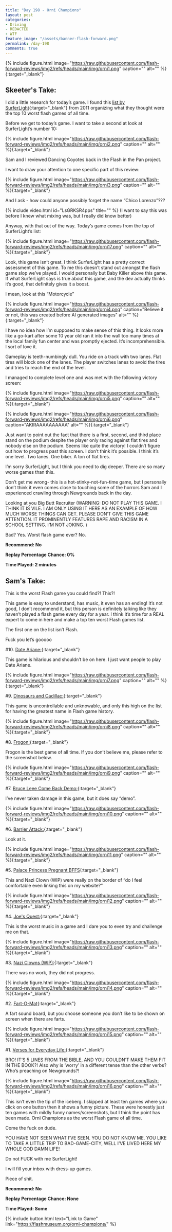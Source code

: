 ```yaml
---
title: "Day 198 - Orni Champions"
layout: post
categories:
- Driving
- REDACTED
- WTF
feature_image: "/assets/banner-flash-forward.png"
permalink: /day-198
comments: true
---
```


{% include figure.html image="https://raw.githubusercontent.com/flash-forward-reviews/img2/refs/heads/main/img/orni1.png" caption="" alt="" %}{:target="_blank"}
 
## Skeeter's Take:

I did a little research for today’s game. I found this [list by SurferLight](https://www.newgrounds.com/bbs/topic/1270255){:target="_blank"} from 2011 organizing what they thought were the top 10 worst flash games of all time. 

Before we get to today’s game. I want to take a second at look at SurferLight’s number 10: 

{% include figure.html image="https://raw.githubusercontent.com/flash-forward-reviews/img2/refs/heads/main/img/orni2.png" caption="" alt="" %}{:target="_blank"}

Sam and I reviewed Dancing Coyotes back in the Flash in the Pan project. 

I want to draw your attention to one specific part of this review: 

{% include figure.html image="https://raw.githubusercontent.com/flash-forward-reviews/img2/refs/heads/main/img/orni3.png" caption="" alt="" %}{:target="_blank"}

And I ask - how could anyone possibly forget the name “Chico Lorenzo”??? 

{% include video.html id="LsGRKSR4pps" title="" %}
(I want to say this was before I knew what mixing was, but I really did know better)

Anyway, with that out of the way. Today’s game comes from the top of SurferLight’s list: 

{% include figure.html image="https://raw.githubusercontent.com/flash-forward-reviews/img2/refs/heads/main/img/orni17.png" caption="" alt="" %}{:target="_blank"}

Look, this game isn’t great. I think SurferLight has a pretty correct assessment of this game. To me this doesn’t stand out amongst the flash game slop we’ve played. I would personally but Baby Killer above this game. If what SurferLight says is true about this game, and the dev actually thinks it’s good, that definitely gives it a boost. 

I mean, look at this “Motorcycle” 

{% include figure.html image="https://raw.githubusercontent.com/flash-forward-reviews/img2/refs/heads/main/img/orni4.png" caption="Believe it or not, this was created before AI generated images" alt="" %}{:target="_blank"}

I have no idea how I’m supposed to make sense of this thing. It looks more like a go-kart after some 10 year old ran it into the wall too many times at the local family fun center and was promptly ejected. It’s incomprehensible. I sort of love it. 

Gameplay is teeth-numbingly dull. You ride on a track with two lanes. Flat tires will block one of the lanes. The player switches lanes to avoid the tires and tries to reach the end of the level. 

I managed to complete level one and was met with the following victory screen:

{% include figure.html image="https://raw.githubusercontent.com/flash-forward-reviews/img2/refs/heads/main/img/orni5.png" caption="" alt="" %}{:target="_blank"}

{% include figure.html image="https://raw.githubusercontent.com/flash-forward-reviews/img2/refs/heads/main/img/orni6.png" caption="AKIRAAAAAAAAAA" alt="" %}{:target="_blank"}

Just want to point out the fact that there is a first, second, and third place stand on the podium despite the player only racing against flat tires and nobody else on the podium. Seems like quite the victory!
I couldn’t figure out how to progress past this screen. I don’t think it’s possible. I think it’s one level. Two lanes. One biker. A ton of flat tires. 

I’m sorry SurferLight, but I think you need to dig deeper. There are so many worse games than this. 

Don’t get me wrong- this is a hot-stinky-not-fun-time game, but I personally don’t think it even comes close to touching some of the horrors Sam and I experienced crawling through Newgrounds back in the day. 

Looking at you Big Butt Recruiter (WARNING: DO NOT PLAY THIS GAME. I THINK IT IS VILE. I AM ONLY USING IT HERE AS AN EXAMPLE OF HOW MUCH WORSE THINGS CAN GET. PLEASE DON’T GIVE THIS GAME ATTENTION. IT PROMINENTLY FEATURES RAPE AND RACISM IN A SCHOOL SETTING. I’M NOT JOKING. )

Bad? Yes. Worst flash game ever? No. 

**Recommend: No**

**Replay Percentage Chance: 0%**

**Time Played: 2 minutes** 

## Sam's Take:

This is the worst Flash game you could find?! This?!

This game is easy to understand, has music, it even has an ending! It’s not good, I don’t recommend it, but this person is definitely talking like they haven’t played a flash game every day for a year. I think it’s time for a REAL expert to come in here and make a top ten worst Flash games list.

The first one on the list isn’t Flash.

Fuck you let’s gooooo

#10. [Date Ariane:](https://www.langangen.com/ariane10/dateariane/){:target="_blank"}

This game is hilarious and shouldn’t be on here. I just want people to play Date Ariane.

{% include figure.html image="https://raw.githubusercontent.com/flash-forward-reviews/img2/refs/heads/main/img/orni7.png" caption="" alt="" %}{:target="_blank"}

#9. [Dinosaurs and Cadillac:](https://www.newgrounds.com/portal/view/359390?random){:target="_blank"}

This game is uncontrollable and unknowable, and only this high on the list for having the greatest name in Flash game history.

{% include figure.html image="https://raw.githubusercontent.com/flash-forward-reviews/img2/refs/heads/main/img/orni8.png" caption="" alt="" %}{:target="_blank"}

#8. [Frogon:](https://www.newgrounds.com/portal/view/473060?random){:target="_blank"}

Frogon is the best game of all time. If you don’t believe me, please refer to the screenshot below.

{% include figure.html image="https://raw.githubusercontent.com/flash-forward-reviews/img2/refs/heads/main/img/orni9.png" caption="" alt="" %}{:target="_blank"}

#7. [Bruce Leee Come Back Demo:](https://www.newgrounds.com/portal/view/165842?random){:target="_blank"}

I’ve never taken damage in this game, but it does say “demo”.

{% include figure.html image="https://raw.githubusercontent.com/flash-forward-reviews/img2/refs/heads/main/img/orni10.png" caption="" alt="" %}{:target="_blank"}

#6. [Barrier Attack:](https://www.kongregate.com/games/gamer70008000/break-the-barrier){:target="_blank"}

Look at it.

{% include figure.html image="https://raw.githubusercontent.com/flash-forward-reviews/img2/refs/heads/main/img/orni11.png" caption="" alt="" %}{:target="_blank"}

#5. [Palace Princess Pregnant BFFS](https://dariagames.com/game/palace-princesses-pregnant-bffs.html){:target="_blank"}

This and Nazi Clown (WIP) were really on the border of “do I feel comfortable even linking this on my website?”

{% include figure.html image="https://raw.githubusercontent.com/flash-forward-reviews/img2/refs/heads/main/img/orni12.png" caption="" alt="" %}{:target="_blank"}

#4. [Joe's Quest:](https://www.newgrounds.com/portal/view/491127){:target="_blank"}

This is the worst music in a game and I dare you to even try and challenge me on that.

{% include figure.html image="https://raw.githubusercontent.com/flash-forward-reviews/img2/refs/heads/main/img/orni13.png" caption="" alt="" %}{:target="_blank"}

#3. [Nazi Clowns (WIP):](https://www.newgrounds.com/portal/view/50634){:target="_blank"}

There was no work, they did not progress.

{% include figure.html image="https://raw.githubusercontent.com/flash-forward-reviews/img2/refs/heads/main/img/orni14.png" caption="" alt="" %}{:target="_blank"}

#2. [Fart-O-Mat](https://www.newgrounds.com/portal/view/4741){:target="_blank"}

A fart sound board, but you choose someone you don’t like to be shown on screen when there are farts.

{% include figure.html image="https://raw.githubusercontent.com/flash-forward-reviews/img2/refs/heads/main/img/orni15.png" caption="" alt="" %}{:target="_blank"}

#1. [Verses for Everyday Life:](https://www.newgrounds.com/portal/view/14611){:target="_blank"}

BRO! IT’S 5 LINES FROM THE BIBLE, AND YOU COULDN’T MAKE THEM FIT IN THE BOOK?! Also why is ‘worry’ in a different tense than the other verbs? Who’s preaching on Newgrounds?!

{% include figure.html image="https://raw.githubusercontent.com/flash-forward-reviews/img2/refs/heads/main/img/orni16.png" caption="" alt="" %}{:target="_blank"}

This isn’t even the tip of the iceberg. I skipped at least ten games where you click on one button then it shows a funny picture. These were honestly just ten games with mildly funny names/screenshots, but I think the point has been made.
Orni Champions as the worst Flash game of all time.

Come the fuck on dude.

YOU HAVE NOT SEEN WHAT I’VE SEEN. YOU DO NOT KNOW ME. YOU LIKE TO TAKE A LITTLE TRIP TO BAD-GAME-CITY, WELL I’VE LIVED HERE MY WHOLE GOD DAMN LIFE!

Do not FUCK with me SurferLight!

I will fill your inbox with dress-up games.

Piece of shit.

**Recommend: No**

**Replay Percentage Chance: None**

**Time Played: Some**

{% include button.html text="Link to Game" link="https://flashmuseum.org/orni-champions/" %}